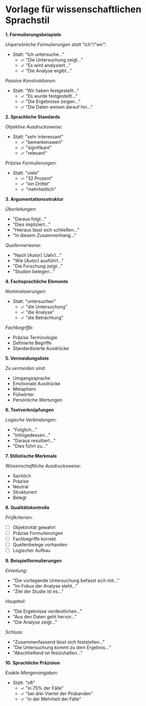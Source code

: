 # Vorlage für wissenschaftlichen Sprachstil

**1. Formulierungsbeispiele**

*Unpersönliche Formulierungen statt "ich"/"wir":*
- Statt: "Ich untersuche..."
  * ✓ "Die Untersuchung zeigt..."
  * ✓ "Es wird analysiert..."
  * ✓ "Die Analyse ergibt..."

*Passive Konstruktionen:*
- Statt: "Wir haben festgestellt..."
  * ✓ "Es wurde festgestellt..."
  * ✓ "Die Ergebnisse zeigen..."
  * ✓ "Die Daten weisen darauf hin..."

**2. Sprachliche Standards**

*Objektive Ausdrucksweise:*
- Statt: "sehr interessant"
  * ✓ "bemerkenswert"
  * ✓ "signifikant"
  * ✓ "relevant"

*Präzise Formulierungen:*
- Statt: "viele"
  * ✓ "32 Prozent"
  * ✓ "ein Drittel"
  * ✓ "mehrheitlich"

**3. Argumentationsstruktur**

*Überleitungen:*
- "Daraus folgt..."
- "Dies impliziert..."
- "Hieraus lässt sich schließen..."
- "In diesem Zusammenhang..."

*Quellenverweise:*
- "Nach [Autor] (Jahr)..."
- "Wie [Autor] ausführt..."
- "Die Forschung zeigt..."
- "Studien belegen..."

**4. Fachsprachliche Elemente**

*Nominalisierungen:*
- Statt: "untersuchen"
  * ✓ "die Untersuchung"
  * ✓ "die Analyse"
  * ✓ "die Betrachtung"

*Fachbegriffe:*
- Präzise Terminologie
- Definierte Begriffe
- Standardisierte Ausdrücke

**5. Vermeidungsliste**

*Zu vermeiden sind:*
- Umgangssprache
- Emotionale Ausdrücke
- Metaphern
- Füllwörter
- Persönliche Wertungen

**6. Textverknüpfungen**

*Logische Verbindungen:*
- "Folglich..."
- "Infolgedessen..."
- "Daraus resultiert..."
- "Dies führt zu..."

**7. Stilistische Merkmale**

*Wissenschaftliche Ausdrucksweise:*
- Sachlich
- Präzise
- Neutral
- Strukturiert
- Belegt

**8. Qualitätskontrolle**

*Prüfkriterien:*
- [ ] Objektivität gewahrt
- [ ] Präzise Formulierungen
- [ ] Fachbegriffe korrekt
- [ ] Quellenbelege vorhanden
- [ ] Logischer Aufbau

**9. Beispielformulierungen**

*Einleitung:*
- "Die vorliegende Untersuchung befasst sich mit..."
- "Im Fokus der Analyse steht..."
- "Ziel der Studie ist es..."

*Hauptteil:*
- "Die Ergebnisse verdeutlichen..."
- "Aus den Daten geht hervor..."
- "Die Analyse zeigt..."

*Schluss:*
- "Zusammenfassend lässt sich feststellen..."
- "Die Untersuchung kommt zu dem Ergebnis..."
- "Abschließend ist festzuhalten..."

**10. Sprachliche Präzision**

*Exakte Mengenangaben:*
- Statt: "oft"
  * ✓ "in 75% der Fälle"
  * ✓ "bei drei Viertel der Probanden"
  * ✓ "in der Mehrheit der Fälle"

